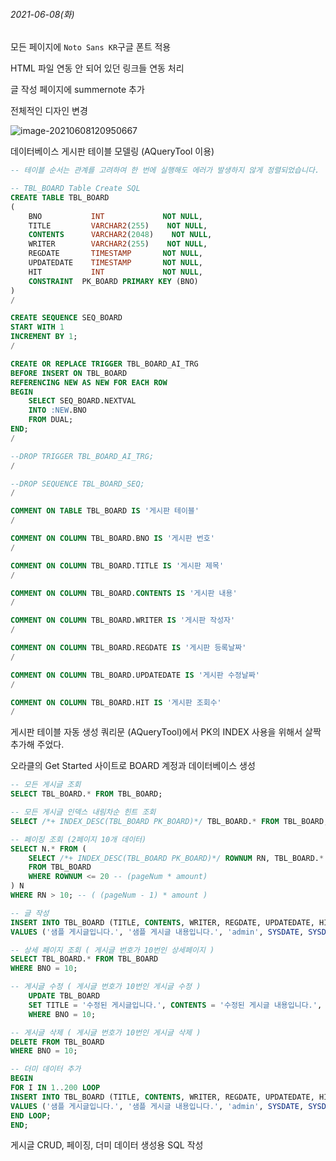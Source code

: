 ###### 2021-06-08(화)

모든 페이지에 `Noto Sans KR`구글 폰트 적용

HTML 파일 연동 안 되어 있던 링크들 연동 처리

글 작성 페이지에 summernote 추가

전체적인 디자인 변경

![image-20210608120950667](C:\Users\user\AppData\Roaming\Typora\typora-user-images\image-20210608120950667.png)

데이터베이스 게시판 테이블 모델링 (AQueryTool 이용)



```sql
-- 테이블 순서는 관계를 고려하여 한 번에 실행해도 에러가 발생하지 않게 정렬되었습니다.

-- TBL_BOARD Table Create SQL
CREATE TABLE TBL_BOARD
(
    BNO           INT             NOT NULL, 
    TITLE         VARCHAR2(255)    NOT NULL, 
    CONTENTS      VARCHAR2(2048)    NOT NULL, 
    WRITER        VARCHAR2(255)    NOT NULL, 
    REGDATE       TIMESTAMP       NOT NULL, 
    UPDATEDATE    TIMESTAMP       NOT NULL, 
    HIT           INT             NOT NULL, 
    CONSTRAINT  PK_BOARD PRIMARY KEY (BNO)
)
/

CREATE SEQUENCE SEQ_BOARD
START WITH 1
INCREMENT BY 1;
/

CREATE OR REPLACE TRIGGER TBL_BOARD_AI_TRG
BEFORE INSERT ON TBL_BOARD 
REFERENCING NEW AS NEW FOR EACH ROW 
BEGIN 
    SELECT SEQ_BOARD.NEXTVAL
    INTO :NEW.BNO
    FROM DUAL;
END;
/

--DROP TRIGGER TBL_BOARD_AI_TRG;
/

--DROP SEQUENCE TBL_BOARD_SEQ;
/

COMMENT ON TABLE TBL_BOARD IS '게시판 테이블'
/

COMMENT ON COLUMN TBL_BOARD.BNO IS '게시판 번호'
/

COMMENT ON COLUMN TBL_BOARD.TITLE IS '게시판 제목'
/

COMMENT ON COLUMN TBL_BOARD.CONTENTS IS '게시판 내용'
/

COMMENT ON COLUMN TBL_BOARD.WRITER IS '게시판 작성자'
/

COMMENT ON COLUMN TBL_BOARD.REGDATE IS '게시판 등록날짜'
/

COMMENT ON COLUMN TBL_BOARD.UPDATEDATE IS '게시판 수정날짜'
/

COMMENT ON COLUMN TBL_BOARD.HIT IS '게시판 조회수'
/

```

게시판 테이블 자동 생성 쿼리문 (AQueryTool)에서 PK의 INDEX 사용을 위해서 살짝 추가해 주었다.



오라클의 Get Started 사이트로 BOARD 계정과 데이터베이스 생성



```sql
-- 모든 게시글 조회
SELECT TBL_BOARD.* FROM TBL_BOARD;

-- 모든 게시글 인덱스 내림차순 힌트 조회
SELECT /*+ INDEX_DESC(TBL_BOARD PK_BOARD)*/ TBL_BOARD.* FROM TBL_BOARD;

-- 페이징 조회 (2페이지 10개 데이터)
SELECT N.* FROM (
    SELECT /*+ INDEX_DESC(TBL_BOARD PK_BOARD)*/ ROWNUM RN, TBL_BOARD.*
    FROM TBL_BOARD
    WHERE ROWNUM <= 20 -- (pageNum * amount)
) N
WHERE RN > 10; -- ( (pageNum - 1) * amount )

-- 글 작성
INSERT INTO TBL_BOARD (TITLE, CONTENTS, WRITER, REGDATE, UPDATEDATE, HIT)
VALUES ('샘플 게시글입니다.', '샘플 게시글 내용입니다.', 'admin', SYSDATE, SYSDATE, 0);

-- 상세 페이지 조회 ( 게시글 번호가 10번인 상세페이지 )
SELECT TBL_BOARD.* FROM TBL_BOARD
WHERE BNO = 10;

-- 게시글 수정 ( 게시글 번호가 10번인 게시글 수정 )
    UPDATE TBL_BOARD 
    SET TITLE = '수정된 게시글입니다.', CONTENTS = '수정된 게시글 내용입니다.', UPDATEDATE = SYSDATE
    WHERE BNO = 10;

-- 게시글 삭제 ( 게시글 번호가 10번인 게시글 삭제 )
DELETE FROM TBL_BOARD
WHERE BNO = 10;

-- 더미 데이터 추가
BEGIN
FOR I IN 1..200 LOOP
INSERT INTO TBL_BOARD (TITLE, CONTENTS, WRITER, REGDATE, UPDATEDATE, HIT)
VALUES ('샘플 게시글입니다.', '샘플 게시글 내용입니다.', 'admin', SYSDATE, SYSDATE, 0);
END LOOP;
END;
```

게시글 CRUD, 페이징, 더미 데이터 생성용 SQL 작성 